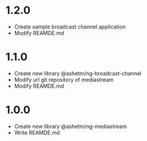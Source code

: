 # 1.2.0

* Create sample broadcast channel application
* Modify REAMDE.md

# 1.1.0

* Create new library @ashetm/ng-broadcast-channel
* Modify url git repository of mediastream
* Modify REAMDE.md

# 1.0.0

* Create new library @ashetm/ng-mediastream
* Write REAMDE.md
